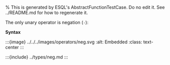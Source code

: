 % This is generated by ESQL's AbstractFunctionTestCase. Do no edit it. See ../README.md for how to regenerate it.

The only unary operator is negation (`-`):

**Syntax**

:::{image} ../../../images/operators/neg.svg
:alt: Embedded
:class: text-center
:::


:::{include} ../types/neg.md
:::
